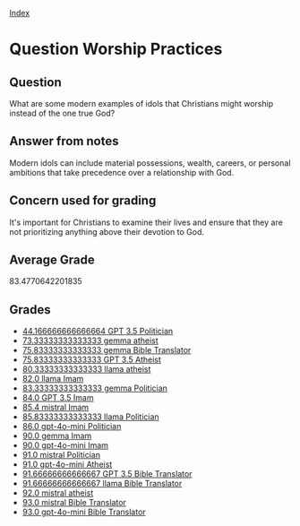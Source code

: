 
[Index](../../index.md)
# Question Worship Practices
## Question
What are some modern examples of idols that Christians might worship instead of the one true God?

## Answer from notes
Modern idols can include material possessions, wealth, careers, or personal ambitions that take precedence over a relationship with God.

## Concern used for grading
It's important for Christians to examine their lives and ensure that they are not prioritizing anything above their devotion to God.

## Average Grade
83.4770642201835

## Grades
 * [44.166666666666664 GPT 3.5 Politician](../answers/GPT_3.5_Politician/Worship_Practices.md)
 * [73.33333333333333 gemma atheist](../answers/gemma_atheist/Worship_Practices.md)
 * [75.83333333333333 gemma Bible Translator](../answers/gemma_Bible_Translator/Worship_Practices.md)
 * [75.83333333333333 GPT 3.5 Atheist](../answers/GPT_3.5_Atheist/Worship_Practices.md)
 * [80.33333333333333 llama atheist](../answers/llama_atheist/Worship_Practices.md)
 * [82.0 llama Imam](../answers/llama_Imam/Worship_Practices.md)
 * [83.33333333333333 gemma Politician](../answers/gemma_Politician/Worship_Practices.md)
 * [84.0 GPT 3.5 Imam](../answers/GPT_3.5_Imam/Worship_Practices.md)
 * [85.4 mistral Imam](../answers/mistral_Imam/Worship_Practices.md)
 * [85.83333333333333 llama Politician](../answers/llama_Politician/Worship_Practices.md)
 * [86.0 gpt-4o-mini Politician](../answers/gpt-4o-mini_Politician/Worship_Practices.md)
 * [90.0 gemma Imam](../answers/gemma_Imam/Worship_Practices.md)
 * [90.0 gpt-4o-mini Imam](../answers/gpt-4o-mini_Imam/Worship_Practices.md)
 * [91.0 mistral Politician](../answers/mistral_Politician/Worship_Practices.md)
 * [91.0 gpt-4o-mini Atheist](../answers/gpt-4o-mini_Atheist/Worship_Practices.md)
 * [91.66666666666667 GPT 3.5 Bible Translator](../answers/GPT_3.5_Bible_Translator/Worship_Practices.md)
 * [91.66666666666667 llama Bible Translator](../answers/llama_Bible_Translator/Worship_Practices.md)
 * [92.0 mistral atheist](../answers/mistral_atheist/Worship_Practices.md)
 * [93.0 mistral Bible Translator](../answers/mistral_Bible_Translator/Worship_Practices.md)
 * [93.0 gpt-4o-mini Bible Translator](../answers/gpt-4o-mini_Bible_Translator/Worship_Practices.md)
